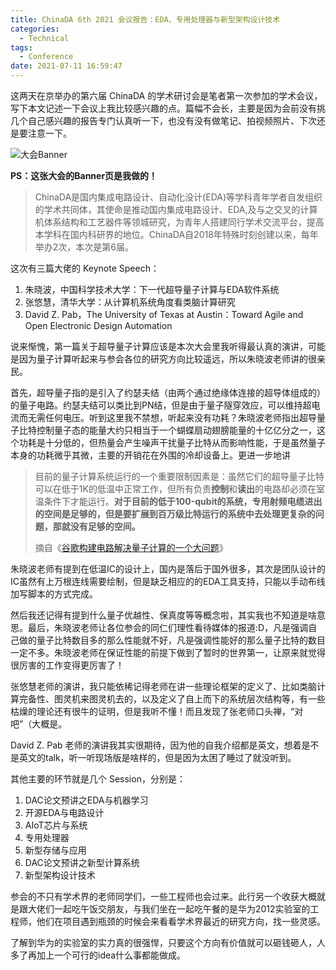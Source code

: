 ```yaml
---
title: ChinaDA 6th 2021 会议报告：EDA、专用处理器与新型架构设计技术
categories:
  - Technical
tags:
  - Conference
date: 2021-07-11 16:59:47
---
```


这两天在京举办的第六届 ChinaDA 的学术研讨会是笔者第一次参加的学术会议，写下本文记述一下会议上我比较感兴趣的点。篇幅不会长，主要是因为会前没有挑几个自己感兴趣的报告专门认真听一下，也没有没有做笔记、拍视频照片、下次还是要注意一下。

<img src="https://leiblog-imgbed.oss-cn-beijing.aliyuncs.com/img/20210711173727.png"  title="大会Banner" />

**PS：这张大会的Banner页是我做的！**

> <div class="info">
> ChinaDA是国内集成电路设计、自动化没计(EDA)等学科青年学者自发组织的学术共同体，其使命是推动国内集成电路设计、EDA,及与之交叉的计算机体系结构和工艺器件等领城研究，为青年人搭建同行学术交流平台，提高本学科在国内科研界的地位。ChinaDA自2018年特殊时刻创建以来，每年举办2次，本次是第6届。
> </div>

<!-- more -->

这次有三篇大佬的 Keynote Speech：

1. 朱晓波，中国科学技术大学：下一代超导量子计算与EDA软件系统 
2. 张悠慧，清华大学：从计算机系统角度看类脑计算研究
3. David Z. Pab，The University of Texas at Austin：Toward Agile and Open Electronic Design Automation

说来惭愧，第一篇关于超导量子计算应该是本次大会里我听得最认真的演讲，可能是因为量子计算听起来与参会各位的研究方向比较遥远，所以朱晓波老师讲的很亲民。

首先，超导量子指的是引入了约瑟夫结（由两个通过绝缘体连接的超导体组成的）的量子电路。约瑟夫结可以类比到PN结，但是由于量子隧穿效应，可以维持超电流而无需任何电压。听到这里我不禁想，听起来没有功耗？朱晓波老师指出超导量子比特控制量子态的能量大约只相当于一个蝴蝶扇动翅膀能量的十亿亿分之一，这个功耗是十分低的，但热量会产生噪声干扰量子比特从而影响性能，于是虽然量子本身的功耗微乎其微，主要的开销花在外围的冷却设备上。更进一步地讲

> 目前的量子计算系统运行的一个重要限制因素是：虽然它们的超导量子比特可以在低于1K的低温中正常工作，但所有负责**控制**和**读出**的电路却必须在室温条件下才能运行。**对于目前的低于100-qubit的系统，专用射频电缆进出的空间是足够的，但是要扩展到百万级比特运行的系统中去处理更复杂的问题，那就没有足够的空间。**
>
> 摘自《[谷歌构建电路解决量子计算的一个大问题](https://www.qtumist.com/post/7811)》

朱晓波老师有提到在低温IC的设计上，国内是落后于国外很多，其次是团队设计的IC虽然有上万根连线需要绘制，但是缺乏相应的的EDA工具支持，只能以手动布线加写脚本的方式完成。

然后我还记得有提到什么量子优越性、保真度等等概念啦，其实我也不知道是啥意思。最后，朱晓波老师让各位参会的同仁们理性看待媒体的报道:D，凡是强调自己做的量子比特数目多的那么性能就不好，凡是强调性能好的那么量子比特的数目一定不多。朱晓波老师在保证性能的前提下做到了暂时的世界第一，让原来就觉得很厉害的工作变得更厉害了！

张悠慧老师的演讲，我只能依稀记得老师在讲一些理论框架的定义了、比如类脑计算完备性、图灵机来图灵机去的，以及定义了自上而下的系统层次结构等，有一些枯燥的理论还有很牛的证明，但是我听不懂！而且发现了张老师口头禅，“对吧”（大概是。

David Z. Pab 老师的演讲我其实很期待，因为他的自我介绍都是英文，想着是不是英文的talk，听一听现场版是啥样的，但是因为太困了睡过了就没听到。

其他主要的环节就是几个 Session，分别是：

1. DAC论文预讲之EDA与机器学习
2. 开源EDA与电路设计
3. AIoT芯片与系统
4. 专用处理器
5. 新型存储与应用
6. DAC论文预讲之新型计算系统
7. 新型架构设计技术

参会的不只有学术界的老师同学们，一些工程师也会过来。此行另一个收获大概就是跟大佬们一起吃午饭交朋友，与我们坐在一起吃午餐的是华为2012实验室的工程师，他们在项目遇到瓶颈的时候会来看看学术界最近的研究方向，找一些灵感。

了解到华为的实验室的实力真的很强悍，只要这个方向有价值就可以砸钱砸人，人多了再加上一个可行的idea什么事都能做成。
